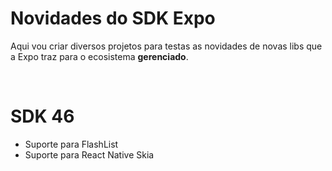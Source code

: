 # Novidades do SDK Expo

Aqui vou criar diversos projetos para testas as novidades de novas libs que a Expo traz para o ecosistema **gerenciado**.

</br>

# SDK 46

- Suporte para FlashList
- Suporte para React Native Skia
